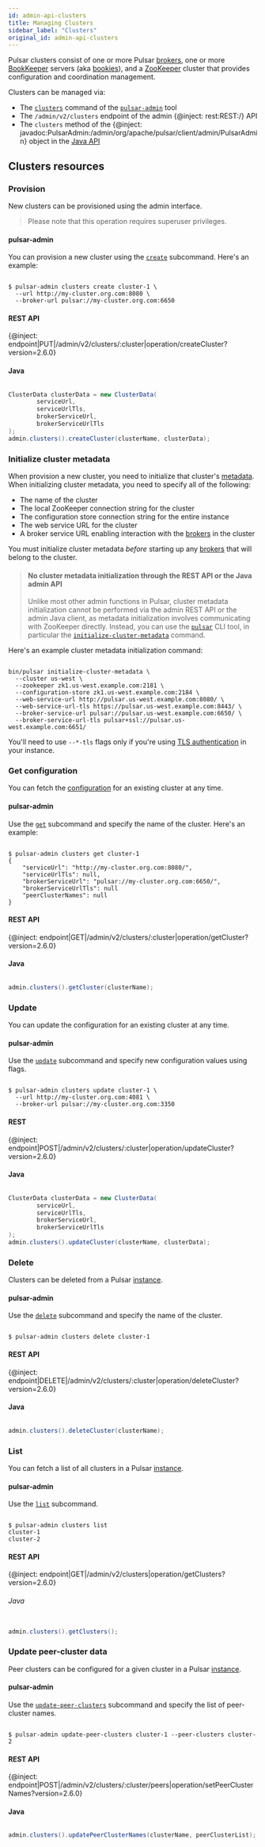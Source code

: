 ```yaml
---
id: admin-api-clusters
title: Managing Clusters
sidebar_label: "Clusters"
original_id: admin-api-clusters
---
```


Pulsar clusters consist of one or more Pulsar [brokers](reference-terminology.md#broker), one or more [BookKeeper](reference-terminology.md#bookkeeper)
servers (aka [bookies](reference-terminology.md#bookie)), and a [ZooKeeper](https://zookeeper.apache.org) cluster that provides configuration and coordination management.

Clusters can be managed via:

* The [`clusters`](reference-pulsar-admin.md#clusters) command of the [`pulsar-admin`](reference-pulsar-admin) tool
* The `/admin/v2/clusters` endpoint of the admin {@inject: rest:REST:/} API
* The `clusters` method of the {@inject: javadoc:PulsarAdmin:/admin/org/apache/pulsar/client/admin/PulsarAdmin} object in the [Java API](client-libraries-java)

## Clusters resources

### Provision

New clusters can be provisioned using the admin interface.

> Please note that this operation requires superuser privileges.

#### pulsar-admin

You can provision a new cluster using the [`create`](reference-pulsar-admin.md#clusters-create) subcommand. Here's an example:

```shell

$ pulsar-admin clusters create cluster-1 \
  --url http://my-cluster.org.com:8080 \
  --broker-url pulsar://my-cluster.org.com:6650

```

#### REST API

{@inject: endpoint|PUT|/admin/v2/clusters/:cluster|operation/createCluster?version=2.6.0}

#### Java

```java

ClusterData clusterData = new ClusterData(
        serviceUrl,
        serviceUrlTls,
        brokerServiceUrl,
        brokerServiceUrlTls
);
admin.clusters().createCluster(clusterName, clusterData);

```

### Initialize cluster metadata

When provision a new cluster, you need to initialize that cluster's [metadata](concepts-architecture-overview.md#metadata-store). When initializing cluster metadata, you need to specify all of the following:

* The name of the cluster
* The local ZooKeeper connection string for the cluster
* The configuration store connection string for the entire instance
* The web service URL for the cluster
* A broker service URL enabling interaction with the [brokers](reference-terminology.md#broker) in the cluster

You must initialize cluster metadata *before* starting up any [brokers](admin-api-brokers) that will belong to the cluster.

> #### No cluster metadata initialization through the REST API or the Java admin API
>
> Unlike most other admin functions in Pulsar, cluster metadata initialization cannot be performed via the admin REST API
> or the admin Java client, as metadata initialization involves communicating with ZooKeeper directly.
> Instead, you can use the [`pulsar`](reference-cli-tools.md#pulsar) CLI tool, in particular
> the [`initialize-cluster-metadata`](reference-cli-tools.md#pulsar-initialize-cluster-metadata) command.

Here's an example cluster metadata initialization command:

```shell

bin/pulsar initialize-cluster-metadata \
  --cluster us-west \
  --zookeeper zk1.us-west.example.com:2181 \
  --configuration-store zk1.us-west.example.com:2184 \
  --web-service-url http://pulsar.us-west.example.com:8080/ \
  --web-service-url-tls https://pulsar.us-west.example.com:8443/ \
  --broker-service-url pulsar://pulsar.us-west.example.com:6650/ \
  --broker-service-url-tls pulsar+ssl://pulsar.us-west.example.com:6651/

```

You'll need to use `--*-tls` flags only if you're using [TLS authentication](security-tls-authentication) in your instance.

### Get configuration

You can fetch the [configuration](reference-configuration) for an existing cluster at any time.

#### pulsar-admin

Use the [`get`](reference-pulsar-admin.md#clusters-get) subcommand and specify the name of the cluster. Here's an example:

```shell

$ pulsar-admin clusters get cluster-1
{
    "serviceUrl": "http://my-cluster.org.com:8080/",
    "serviceUrlTls": null,
    "brokerServiceUrl": "pulsar://my-cluster.org.com:6650/",
    "brokerServiceUrlTls": null
    "peerClusterNames": null
}

```

#### REST API

{@inject: endpoint|GET|/admin/v2/clusters/:cluster|operation/getCluster?version=2.6.0}

#### Java

```java

admin.clusters().getCluster(clusterName);

```

### Update

You can update the configuration for an existing cluster at any time.

#### pulsar-admin

Use the [`update`](reference-pulsar-admin.md#clusters-update) subcommand and specify new configuration values using flags.

```shell

$ pulsar-admin clusters update cluster-1 \
  --url http://my-cluster.org.com:4081 \
  --broker-url pulsar://my-cluster.org.com:3350

```

#### REST

{@inject: endpoint|POST|/admin/v2/clusters/:cluster|operation/updateCluster?version=2.6.0}

#### Java

```java

ClusterData clusterData = new ClusterData(
        serviceUrl,
        serviceUrlTls,
        brokerServiceUrl,
        brokerServiceUrlTls
);
admin.clusters().updateCluster(clusterName, clusterData);

```

### Delete

Clusters can be deleted from a Pulsar [instance](reference-terminology.md#instance).

#### pulsar-admin

Use the [`delete`](reference-pulsar-admin.md#clusters-delete) subcommand and specify the name of the cluster.

```

$ pulsar-admin clusters delete cluster-1

```

#### REST API

{@inject: endpoint|DELETE|/admin/v2/clusters/:cluster|operation/deleteCluster?version=2.6.0}

#### Java

```java

admin.clusters().deleteCluster(clusterName);

```

### List

You can fetch a list of all clusters in a Pulsar [instance](reference-terminology.md#instance).

#### pulsar-admin

Use the [`list`](reference-pulsar-admin.md#clusters-list) subcommand.

```shell

$ pulsar-admin clusters list
cluster-1
cluster-2

```

#### REST API

{@inject: endpoint|GET|/admin/v2/clusters|operation/getClusters?version=2.6.0}

###### Java

```java

admin.clusters().getClusters();

```

### Update peer-cluster data

Peer clusters can be configured for a given cluster in a Pulsar [instance](reference-terminology.md#instance).

#### pulsar-admin

Use the [`update-peer-clusters`](reference-pulsar-admin.md#clusters-update-peer-clusters) subcommand and specify the list of peer-cluster names.

```

$ pulsar-admin update-peer-clusters cluster-1 --peer-clusters cluster-2

```

#### REST API

{@inject: endpoint|POST|/admin/v2/clusters/:cluster/peers|operation/setPeerClusterNames?version=2.6.0}

#### Java

```java

admin.clusters().updatePeerClusterNames(clusterName, peerClusterList);

```

